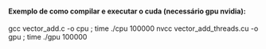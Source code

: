 #### Exemplo de como compilar e executar o cuda (necessário gpu nvidia):
gcc vector_add.c -o cpu ; time ./cpu 100000
nvcc vector_add_threads.cu -o gpu ; time ./gpu 100000


